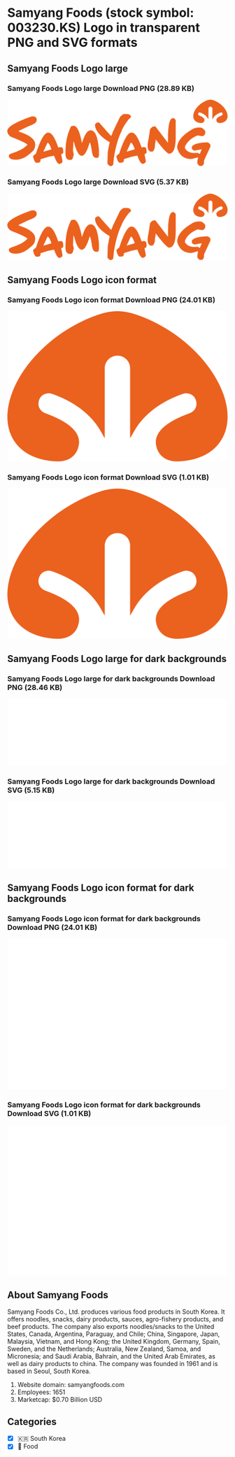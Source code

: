 # Samyang Foods (stock symbol: 003230.KS) Logo in transparent PNG and SVG formats

## Samyang Foods Logo large

### Samyang Foods Logo large Download PNG (28.89 KB)

![Samyang Foods Logo large Download PNG (28.89 KB)](/img/orig/003230.KS_BIG-d21d4b81.png)

### Samyang Foods Logo large Download SVG (5.37 KB)

![Samyang Foods Logo large Download SVG (5.37 KB)](/img/orig/003230.KS_BIG-bf7683ed.svg)

## Samyang Foods Logo icon format

### Samyang Foods Logo icon format Download PNG (24.01 KB)

![Samyang Foods Logo icon format Download PNG (24.01 KB)](/img/orig/003230.KS-cf1211fa.png)

### Samyang Foods Logo icon format Download SVG (1.01 KB)

![Samyang Foods Logo icon format Download SVG (1.01 KB)](/img/orig/003230.KS-1d645742.svg)

## Samyang Foods Logo large for dark backgrounds

### Samyang Foods Logo large for dark backgrounds Download PNG (28.46 KB)

![Samyang Foods Logo large for dark backgrounds Download PNG (28.46 KB)](/img/orig/003230.KS_BIG.D-fc8261fa.png)

### Samyang Foods Logo large for dark backgrounds Download SVG (5.15 KB)

![Samyang Foods Logo large for dark backgrounds Download SVG (5.15 KB)](/img/orig/003230.KS_BIG.D-e9840f8c.svg)

## Samyang Foods Logo icon format for dark backgrounds

### Samyang Foods Logo icon format for dark backgrounds Download PNG (24.01 KB)

![Samyang Foods Logo icon format for dark backgrounds Download PNG (24.01 KB)](/img/orig/003230.KS.D-7216f745.png)

### Samyang Foods Logo icon format for dark backgrounds Download SVG (1.01 KB)

![Samyang Foods Logo icon format for dark backgrounds Download SVG (1.01 KB)](/img/orig/003230.KS.D-c5df50c3.svg)

## About Samyang Foods

Samyang Foods Co., Ltd. produces various food products in South Korea. It offers noodles, snacks, dairy products, sauces, agro-fishery products, and beef products. The company also exports noodles/snacks to the United States, Canada, Argentina, Paraguay, and Chile; China, Singapore, Japan, Malaysia, Vietnam, and Hong Kong; the United Kingdom, Germany, Spain, Sweden, and the Netherlands; Australia, New Zealand, Samoa, and Micronesia; and Saudi Arabia, Bahrain, and the United Arab Emirates, as well as dairy products to china. The company was founded in 1961 and is based in Seoul, South Korea.

1. Website domain: samyangfoods.com
2. Employees: 1651
3. Marketcap: $0.70 Billion USD


## Categories
- [x] 🇰🇷 South Korea
- [x] 🍴 Food
